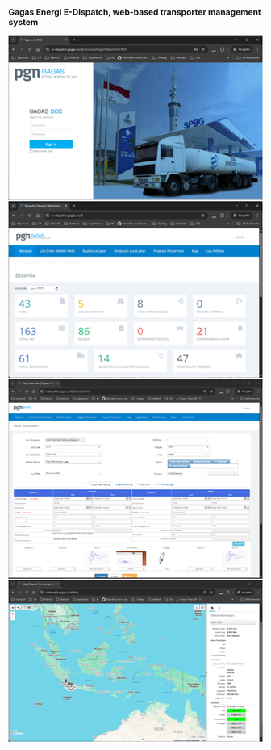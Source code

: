 

### Gagas Energi E-Dispatch, web-based transporter management system

<img src="edispatch.gagas.01.png" width="800"/>
<img src="edispatch.gagas.02.png" width="800"/>
<img src="edispatch.gagas.03.png" width="800"/>
<img src="edispatch.gagas.04.png" width="800"/>
